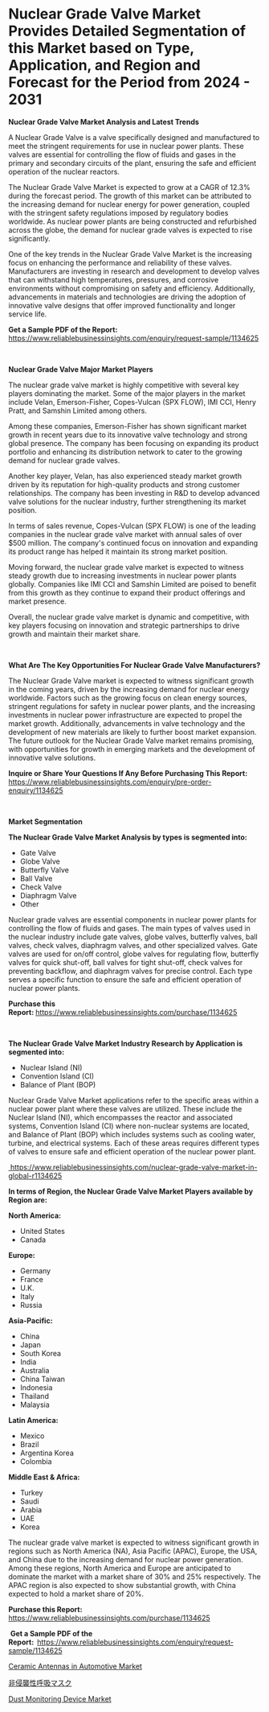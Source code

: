 <p><h1>Nuclear Grade Valve Market Provides Detailed Segmentation of this Market based on Type, Application, and Region and Forecast for the Period from 2024 - 2031</h1></p><p><strong>Nuclear Grade Valve Market Analysis and Latest Trends</strong></p>
<p><p>A Nuclear Grade Valve is a valve specifically designed and manufactured to meet the stringent requirements for use in nuclear power plants. These valves are essential for controlling the flow of fluids and gases in the primary and secondary circuits of the plant, ensuring the safe and efficient operation of the nuclear reactors.</p><p>The Nuclear Grade Valve Market is expected to grow at a CAGR of 12.3% during the forecast period. The growth of this market can be attributed to the increasing demand for nuclear energy for power generation, coupled with the stringent safety regulations imposed by regulatory bodies worldwide. As nuclear power plants are being constructed and refurbished across the globe, the demand for nuclear grade valves is expected to rise significantly.</p><p>One of the key trends in the Nuclear Grade Valve Market is the increasing focus on enhancing the performance and reliability of these valves. Manufacturers are investing in research and development to develop valves that can withstand high temperatures, pressures, and corrosive environments without compromising on safety and efficiency. Additionally, advancements in materials and technologies are driving the adoption of innovative valve designs that offer improved functionality and longer service life.</p></p>
<p><strong>Get a Sample PDF of the Report:&nbsp;</strong> <a href="https://www.reliablebusinessinsights.com/enquiry/request-sample/1134625">https://www.reliablebusinessinsights.com/enquiry/request-sample/1134625</a></p>
<p>&nbsp;</p>
<p><strong>Nuclear Grade Valve Major Market Players</strong></p>
<p><p>The nuclear grade valve market is highly competitive with several key players dominating the market. Some of the major players in the market include Velan, Emerson-Fisher, Copes-Vulcan (SPX FLOW), IMI CCI, Henry Pratt, and Samshin Limited among others. </p><p>Among these companies, Emerson-Fisher has shown significant market growth in recent years due to its innovative valve technology and strong global presence. The company has been focusing on expanding its product portfolio and enhancing its distribution network to cater to the growing demand for nuclear grade valves.</p><p>Another key player, Velan, has also experienced steady market growth driven by its reputation for high-quality products and strong customer relationships. The company has been investing in R&D to develop advanced valve solutions for the nuclear industry, further strengthening its market position.</p><p>In terms of sales revenue, Copes-Vulcan (SPX FLOW) is one of the leading companies in the nuclear grade valve market with annual sales of over $500 million. The company's continued focus on innovation and expanding its product range has helped it maintain its strong market position.</p><p>Moving forward, the nuclear grade valve market is expected to witness steady growth due to increasing investments in nuclear power plants globally. Companies like IMI CCI and Samshin Limited are poised to benefit from this growth as they continue to expand their product offerings and market presence.</p><p>Overall, the nuclear grade valve market is dynamic and competitive, with key players focusing on innovation and strategic partnerships to drive growth and maintain their market share.</p></p>
<p>&nbsp;</p>
<p><strong>What Are The Key Opportunities For Nuclear Grade Valve Manufacturers?</strong></p>
<p><p>The Nuclear Grade Valve market is expected to witness significant growth in the coming years, driven by the increasing demand for nuclear energy worldwide. Factors such as the growing focus on clean energy sources, stringent regulations for safety in nuclear power plants, and the increasing investments in nuclear power infrastructure are expected to propel the market growth. Additionally, advancements in valve technology and the development of new materials are likely to further boost market expansion. The future outlook for the Nuclear Grade Valve market remains promising, with opportunities for growth in emerging markets and the development of innovative valve solutions.</p></p>
<p><strong>Inquire or Share Your Questions If Any Before Purchasing This Report:</strong> <a href="https://www.reliablebusinessinsights.com/enquiry/pre-order-enquiry/1134625">https://www.reliablebusinessinsights.com/enquiry/pre-order-enquiry/1134625</a></p>
<p>&nbsp;</p>
<p><strong>Market Segmentation</strong></p>
<p><strong>The Nuclear Grade Valve Market Analysis by types is segmented into:</strong></p>
<p><ul><li>Gate Valve</li><li>Globe Valve</li><li>Butterfly Valve</li><li>Ball Valve</li><li>Check Valve</li><li>Diaphragm Valve</li><li>Other</li></ul></p>
<p><p>Nuclear grade valves are essential components in nuclear power plants for controlling the flow of fluids and gases. The main types of valves used in the nuclear industry include gate valves, globe valves, butterfly valves, ball valves, check valves, diaphragm valves, and other specialized valves. Gate valves are used for on/off control, globe valves for regulating flow, butterfly valves for quick shut-off, ball valves for tight shut-off, check valves for preventing backflow, and diaphragm valves for precise control. Each type serves a specific function to ensure the safe and efficient operation of nuclear power plants.</p></p>
<p><strong>Purchase this Report:&nbsp;</strong><a href="https://www.reliablebusinessinsights.com/purchase/1134625">https://www.reliablebusinessinsights.com/purchase/1134625</a></p>
<p>&nbsp;</p>
<p><strong>The Nuclear Grade Valve Market Industry Research by Application is segmented into:</strong></p>
<p><ul><li>Nuclear Island (NI)</li><li>Convention Island (CI)</li><li>Balance of Plant (BOP)</li></ul></p>
<p><p>Nuclear Grade Valve Market applications refer to the specific areas within a nuclear power plant where these valves are utilized. These include the Nuclear Island (NI), which encompasses the reactor and associated systems, Convention Island (CI) where non-nuclear systems are located, and Balance of Plant (BOP) which includes systems such as cooling water, turbine, and electrical systems. Each of these areas requires different types of valves to ensure safe and efficient operation of the nuclear power plant.</p></p>
<p><a href="https://www.reliablebusinessinsights.com/nuclear-grade-valve-market-in-global-r1134625">&nbsp;https://www.reliablebusinessinsights.com/nuclear-grade-valve-market-in-global-r1134625</a></p>
<p><strong>In terms of Region, the Nuclear Grade Valve Market Players available by Region are:</strong></p>
<p>
    <p> <strong> North America: </strong>
        <ul>
            <li>United States</li>
            <li>Canada</li>
        </ul>
        </p> 
    <p> <strong> Europe: </strong>
        <ul>
            <li>Germany</li>
            <li>France</li>
            <li>U.K.</li>
            <li>Italy</li>
            <li>Russia</li>
        </ul>
        </p> 
    <p> <strong> Asia-Pacific: </strong>
        <ul>
            <li>China</li>
            <li>Japan</li>
            <li>South Korea</li>
            <li>India</li>
            <li>Australia</li>
            <li>China Taiwan</li>
            <li>Indonesia</li>
            <li>Thailand</li>
            <li>Malaysia</li>
        </ul>
        </p> 
    <p> <strong> Latin America: </strong>
        <ul>
            <li>Mexico</li>
            <li>Brazil</li>
            <li>Argentina Korea</li>
            <li>Colombia</li>
        </ul>
        </p> 
    <p> <strong> Middle East & Africa: </strong>
        <ul>
            <li>Turkey</li>
            <li>Saudi</li>
            <li>Arabia</li>
            <li>UAE</li>
            <li>Korea</li>
        </ul>
    </p>
    </p>
<p><p>The nuclear grade valve market is expected to witness significant growth in regions such as North America (NA), Asia Pacific (APAC), Europe, the USA, and China due to the increasing demand for nuclear power generation. Among these regions, North America and Europe are anticipated to dominate the market with a market share of 30% and 25% respectively. The APAC region is also expected to show substantial growth, with China expected to hold a market share of 20%.</p></p>
<p><strong>Purchase this Report: </strong><a href="https://www.reliablebusinessinsights.com/purchase/1134625">https://www.reliablebusinessinsights.com/purchase/1134625</a></p>
<p>&nbsp;<strong>Get a Sample PDF of the Report:&nbsp;&nbsp;</strong><a href="https://www.reliablebusinessinsights.com/enquiry/request-sample/1134625">https://www.reliablebusinessinsights.com/enquiry/request-sample/1134625</a></p>
<p><strong></strong></p>
<p><p><a href="https://issuu.com/reportprime-2/docs/ceramic-antennas-in-automotive-market-size-2030.pp">Ceramic Antennas in Automotive Market</a></p><p><a href="https://github.com/CieloStamm/Market-Research-Report-List-1/blob/main/4788824104236.md">非侵襲性呼吸マスク</a></p><p><a href="https://view.publitas.com/reportprime-1/dust-monitoring-device-market-trends-and-analysis-opportunities-and-challenges-for-future-growth-2024-2031/">Dust Monitoring Device Market</a></p></p>